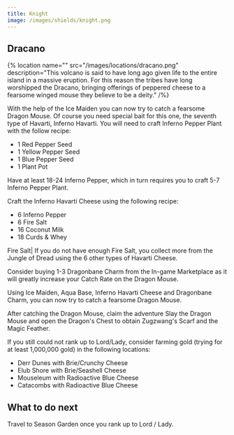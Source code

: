 ```yaml
---
title: Knight
image: /images/shields/knight.png
---
```

## Dracano

{% location
 name=""
 src="/images/locations/dracano.png"
 description="This volcano is said to have long ago given life to the entire island in a massive eruption. For this reason the tribes have long worshipped the Dracano, bringing offerings of peppered cheese to a fearsome winged mouse they believe to be a deity."
/%}

With the help of the Ice Maiden you can now try to catch a fearsome Dragon Mouse. Of course you need special bait for this one, the seventh type of Havarti, Inferno Havarti. You will need to craft Inferno Pepper Plant with the follow recipe:

- 1 Red Pepper Seed
- 1 Yellow Pepper Seed
- 1 Blue Pepper Seed
- 1 Plant Pot

Have at least 18-24 Inferno Pepper, which in turn requires you to craft 5-7 Inferno Pepper Plant.

Craft the Inferno Havarti Cheese using the following recipe:

- 6 Inferno Pepper
- 6 Fire Salt
- 16 Coconut Milk
- 18 Curds & Whey

Fire Salt| If you do not have enough Fire Salt, you collect more from the Jungle of Dread using the 6 other types of Havarti Cheese.

Consider buying 1-3 Dragonbane Charm from the In-game Marketplace as it will greatly increase your Catch Rate on the Dragon Mouse.

Using Ice Maiden, Aqua Base, Inferno Havarti Cheese and Dragonbane Charm, you can now try to catch a fearsome Dragon Mouse.

After catching the Dragon Mouse, claim the adventure Slay the Dragon Mouse and open the Dragon's Chest to obtain Zugzwang's Scarf and the Magic Feather.

If you still could not rank up to Lord/Lady, consider farming gold (trying for at least 1,000,000 gold) in the following locations:

- Derr Dunes with Brie/Crunchy Cheese
- Elub Shore with Brie/Seashell Cheese
- Mouseleum with Radioactive Blue Cheese
- Catacombs with Radioactive Blue Cheese

## What to do next

Travel to Season Garden once you rank up to Lord / Lady.
